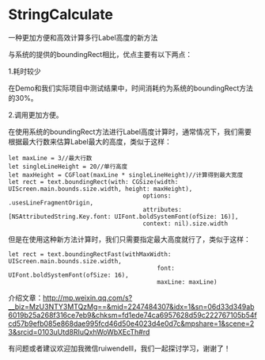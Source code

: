 # StringCalculate

一种更加方便和高效计算多行Label高度的新方法

与系统的提供的boundingRect相比，优点主要有以下两点：

1.耗时较少

在Demo和我们实际项目中测试结果中，时间消耗约为系统的boundingRect方法的30%。

2.调用更加方便。

在使用系统的boundingRect方法进行Label高度计算时，通常情况下，我们需要根据最大行数来估算Label最大的高度，类似于这样：
```
let maxLine = 3//最大行数
let singleLineHeight = 20//单行高度
let maxHeight = CGFloat(maxLine * singleLineHeight)//计算得到最大宽度
let rect = text.boundingRect(with: CGSize(width: UIScreen.main.bounds.size.width, height: maxHeight),
                                      options: .usesLineFragmentOrigin,
                                      attributes: [NSAttributedString.Key.font: UIFont.boldSystemFont(ofSize: 16)],
                                      context: nil).size.width
```
但是在使用这种新方法计算时，我们只需要指定最大高度就行了，类似于这样：
```
let rect = text.boundingRectFast(withMaxWidth: UIScreen.main.bounds.size.width, 
                                          font: UIFont.boldSystemFont(ofSize: 16), 
                                          maxLine: maxLine)
```
                   
介绍文章：http://mp.weixin.qq.com/s?__biz=MzU3NTY3MTQzMg==&mid=2247484307&idx=1&sn=06d33d349ab6019b25a268f316ce7eb9&chksm=fd1ede74ca6957628d59c222767105b54fcd57b9efb085e868dae995fcd46d50e4023d4e0d7c&mpshare=1&scene=23&srcid=0103uUtd8RIuQxhWoWbXEcTh#rd

有问题或者建议欢迎加我微信ruiwendelll，我们一起探讨学习，谢谢了！

